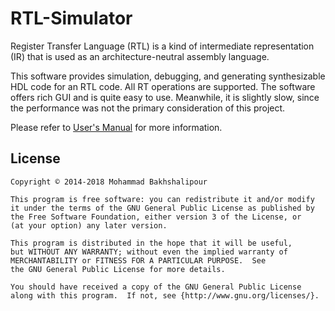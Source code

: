 # RTL-Simulator

Register Transfer Language (RTL) is a kind of intermediate representation (IR) that is used as an architecture-neutral assembly language. 

This software provides simulation, debugging, and generating synthesizable HDL code for an RTL code. All RT operations are supported. The software offers rich GUI and is quite easy to use. Meanwhile, it is slightly slow, since the performance was not the primary consideration of this project. 

Please refer to [User's Manual](https://github.com/bakhshalipour/RTL-Simulator/blob/master/User's%20Manual.pdf) for more information.

## License
    Copyright © 2014-2018 Mohammad Bakhshalipour

    This program is free software: you can redistribute it and/or modify
    it under the terms of the GNU General Public License as published by
    the Free Software Foundation, either version 3 of the License, or
    (at your option) any later version.

    This program is distributed in the hope that it will be useful,
    but WITHOUT ANY WARRANTY; without even the implied warranty of
    MERCHANTABILITY or FITNESS FOR A PARTICULAR PURPOSE.  See
    the GNU General Public License for more details.

    You should have received a copy of the GNU General Public License
    along with this program.  If not, see {http://www.gnu.org/licenses/}.
